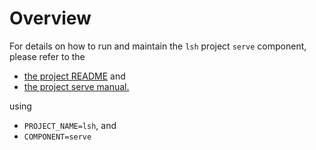 # Overview

For details on how to run and maintain the `lsh` project `serve` component, please refer
to the
- [the project README](../README.md) and
- [the project serve manual.](../../manuals/03_serve.md)

using

- `PROJECT_NAME=lsh`, and
- `COMPONENT=serve`
